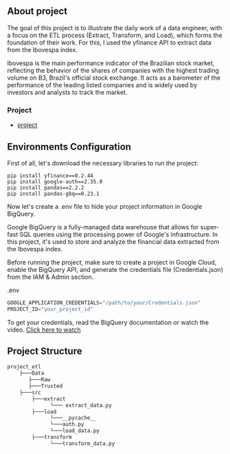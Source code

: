 ## About project
The goal of this project is to illustrate the daily work of a data engineer, with a focus on the ETL process (Extract, Transform, and Load), which forms the foundation of their work. For this, I used the yfinance API to extract data from the Ibovespa index.

Ibovespa is the main performance indicator of the Brazilian stock market, reflecting the behavior of the shares of companies with the highest trading volume on B3, Brazil's official stock exchange. It acts as a barometer of the performance of the leading listed companies and is widely used by investors and analysts to track the market.
### Project
- [project](project_etl/)  


## Environments Configuration
First of all, let's download the necessary libraries to run the project:

```shell
pip install yfinance==0.2.44
pip install google-auth==2.35.0
pip install pandas==2.2.2
pip install pandas-gbq==0.23.1
```
Now let's create a .env file to hide your project information in Google BigQuery.

Google BigQuery is a fully-managed data warehouse that allows for super-fast SQL queries using the processing power of Google's infrastructure. In this project, it's used to store and analyze the financial data extracted from the Ibovespa index.

Before running the project, make sure to create a project in Google Cloud, enable the BigQuery API, and generate the credentials file (Credentials.json) from the IAM & Admin section.

.env
```python
GOOGLE_APPLICATION_CREDENTIALS="/path/to/your/Credentials.json"
PROJECT_ID="your_project_id"
```
To get your credentials, read the BigQuery documentation or watch the video.
[Click here to watch](https://www.youtube.com/watch?v=rWcLDax-VmM&ab_channel=Codingthecosmos)


## Project Structure
```python
project_etl
    ├───Data
       ├───Raw 
       ├───Trusted
    ├───src
        ├───extract
              └─── extract_data.py
        ├───load
              └───__pycache__
              └───auth.py
              └───load_data.py
        ├───transform
              └───transform_data.py
```
